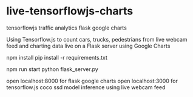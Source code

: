 # live-tensorflowjs-charts
tensorflowjs traffic analytics flask google charts


Using Tensorflow.js to count cars, trucks, pedestrians from live webcam feed and charting data live on a Flask server using Google Charts

npm install
pip install -r requirements.txt

npm run start
python flask_server.py

open localhost:8000 for flask google charts
open localhost:3000 for tensorflow.js coco ssd model inference using live webcam feed
